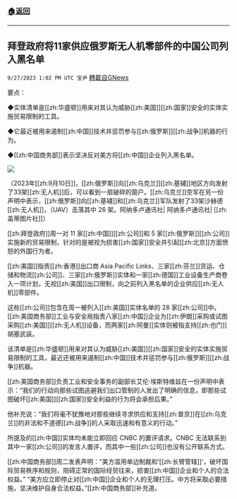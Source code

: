 ###  [:house:返回](README.md)
---


## 拜登政府将11家供应俄罗斯无人机零部件的中国公司列入黑名单
`9/27/2023 1:02 PM UTC 宝尹` [轉載自GNews](https://gnews.org/articles/1747397)

要点：

◆实体清单是[[zh:华盛顿]]用来对其认为威胁[[zh:美国]][[zh:国家]]安全的实体实施贸易限制的工具。

◆它最近被用来遏制[[zh:中国]]技术并惩罚参与[[zh:俄罗斯]][[zh:战争]]机器的行为。

◆[[zh:中国商务部]]表示坚决反对美方将[[zh:中国]]企业列入黑名单。

![](https://i.imgur.com/yROOVQ9.jpg)

（2023年[[zh:9月10日]]，[[zh:俄罗斯]]向[[zh:乌克兰]][[zh:基辅]]地区方向发射了33架[[zh:无人机]]后，可以看到一扇破碎的窗户。[[zh:乌克兰]]空军在另一份声明中表示，[[zh:俄罗斯]]向[[zh:基辅]]和[[zh:乌克兰]]军队发射了33架沙赫德[[zh:无人机]]，（UAV）击落其中 26 架。阿纳多卢通讯社| 阿纳多卢通讯社| [[zh:盖蒂图片社]]）

[[zh:拜登政府]]周一对 11 家[[zh:中国]][[zh:公司]]和 5 家[[zh:俄罗斯]][[zh:公司]]实施新的贸易限制，针对的是被视为损害[[zh:国家]]安全并引起[[zh:北京]]方面愤怒的外国行为者。

[[zh:美国]]指责[[zh:香港]]出口商 Asia Pacific Links、三家[[zh:芬兰]]货运、仓储和物流[[zh:公司]]、三家[[zh:俄罗斯]]实体和一家[[zh:德国]]工业设备生产商卷入一项计划，无视[[zh:美国]]出口限制，向之前列入黑名单的企业供应[[zh:无人机]]零部件。

这些[[zh:公司]]包含在周一被列入[[zh:美国]]实体名单的 28 家[[zh:公司]]中。[[zh:美国商务部]]工业与安全局指责八家[[zh:中国]]企业为[[zh:伊朗]]采购或试图采购[[zh:美国]][[zh:无人机]]设备，而两家[[zh:阿曼]]实体则被指支持[[zh:也门]]胡塞武装。

该清单是[[zh:华盛顿]]用来对其认为威胁[[zh:美国]][[zh:国家]]安全的实体实施贸易限制的工具，最近还被用来遏制[[zh:中国]]技术并惩罚参与[[zh:俄罗斯]][[zh:战争]]机器。

[[zh:美国商务部]]负责工业和安全事务的副部长艾伦·埃斯特维兹在一份声明中表示：“我们的行动向那些试图逃避我们出口管制的人发出了明确的信息，即那些试图破坏[[zh:美国]][[zh:国家]]安全利益的行为将会承担后果。”

他补充说：“我们将毫不犹豫地对那些继续寻求供应和支持[[zh:普京]]在[[zh:乌克兰]]的非法和不道德[[zh:战争]]的人采取迅速和有意义的行动。”

所提及的[[zh:中国]]实体均未能立即回应 CNBC 的置评请求。CNBC 无法联系到其中一家[[zh:公司]]的发言人置评，而其中一些[[zh:公司]]也没有公开联系方式。

[[zh:中国商务部]]周二发表声明：“美方滥用单边制裁和‘[[zh:长臂管辖]]’，破坏国际贸易秩序和规则，阻碍正常的国际经贸往来，损害[[zh:中国]]企业和个人的合法权益。” “美方应立即停止对[[zh:中国]]企业和个人的无理打压。中方将采取必要措施，坚决维护自身合法权益。”[[zh:中国商务部]]补充道。
